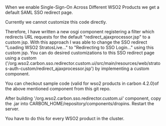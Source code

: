 When we enable Single-Sign-On Across Different WSO2 Products we get a default SAML SSO redirect page.

Currently we cannot customize this code directly.

Therefore, I have written a new osgi component registering a filter which redirects URL requests for the default "redirect_ajaxprocessor.jsp" to a custom jsp. With this approach I was able to change the SSO redirect "Loading WSO2 StratosLive..." to "Redirecting to SSO Login..." using this custom jsp. You can do desired customizations to this SSO redirect page using a custom ('/org.wso2.carbon.sso.redirector.custom.ui/src/main/resources/web/stratos-auth-custom/redirect_ajaxprocessor.jsp') by implementing a custom component.
 
You can checkout sample code (valid for wso2 products in carbon 4.2.0)of the above mentioned component from this git repo.

After building '/org.wso2.carbon.sso.redirector.custom.ui' component, copy the .jar into CARBON_HOME/repository/components/dropins. Restart the server.

You have to do this for every WSO2 product in the cluster. 
